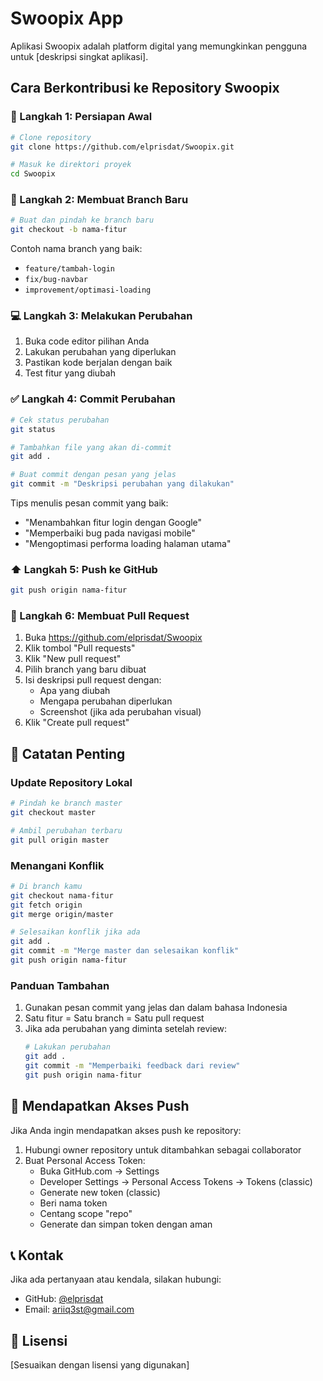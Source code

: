 # Swoopix App

Aplikasi Swoopix adalah platform digital yang memungkinkan pengguna untuk [deskripsi singkat aplikasi].

## Cara Berkontribusi ke Repository Swoopix

### 🚀 Langkah 1: Persiapan Awal
```bash
# Clone repository
git clone https://github.com/elprisdat/Swoopix.git

# Masuk ke direktori proyek
cd Swoopix
```

### 🌿 Langkah 2: Membuat Branch Baru
```bash
# Buat dan pindah ke branch baru
git checkout -b nama-fitur
```
Contoh nama branch yang baik:
- `feature/tambah-login`
- `fix/bug-navbar`
- `improvement/optimasi-loading`

### 💻 Langkah 3: Melakukan Perubahan
1. Buka code editor pilihan Anda
2. Lakukan perubahan yang diperlukan
3. Pastikan kode berjalan dengan baik
4. Test fitur yang diubah

### ✅ Langkah 4: Commit Perubahan
```bash
# Cek status perubahan
git status

# Tambahkan file yang akan di-commit
git add .

# Buat commit dengan pesan yang jelas
git commit -m "Deskripsi perubahan yang dilakukan"
```

Tips menulis pesan commit yang baik:
- "Menambahkan fitur login dengan Google"
- "Memperbaiki bug pada navigasi mobile"
- "Mengoptimasi performa loading halaman utama"

### ⬆️ Langkah 5: Push ke GitHub
```bash
git push origin nama-fitur
```

### 🔄 Langkah 6: Membuat Pull Request
1. Buka https://github.com/elprisdat/Swoopix
2. Klik tombol "Pull requests"
3. Klik "New pull request"
4. Pilih branch yang baru dibuat
5. Isi deskripsi pull request dengan:
   - Apa yang diubah
   - Mengapa perubahan diperlukan
   - Screenshot (jika ada perubahan visual)
6. Klik "Create pull request"

## 📝 Catatan Penting

### Update Repository Lokal
```bash
# Pindah ke branch master
git checkout master

# Ambil perubahan terbaru
git pull origin master
```

### Menangani Konflik
```bash
# Di branch kamu
git checkout nama-fitur
git fetch origin
git merge origin/master

# Selesaikan konflik jika ada
git add .
git commit -m "Merge master dan selesaikan konflik"
git push origin nama-fitur
```

### Panduan Tambahan
1. Gunakan pesan commit yang jelas dan dalam bahasa Indonesia
2. Satu fitur = Satu branch = Satu pull request
3. Jika ada perubahan yang diminta setelah review:
   ```bash
   # Lakukan perubahan
   git add .
   git commit -m "Memperbaiki feedback dari review"
   git push origin nama-fitur
   ```

## 🔐 Mendapatkan Akses Push

Jika Anda ingin mendapatkan akses push ke repository:
1. Hubungi owner repository untuk ditambahkan sebagai collaborator
2. Buat Personal Access Token:
   - Buka GitHub.com → Settings
   - Developer Settings → Personal Access Tokens → Tokens (classic)
   - Generate new token (classic)
   - Beri nama token
   - Centang scope "repo"
   - Generate dan simpan token dengan aman

## 📞 Kontak

Jika ada pertanyaan atau kendala, silakan hubungi:
- GitHub: [@elprisdat](https://github.com/elprisdat)
- Email: ariiq3st@gmail.com

## 📜 Lisensi

[Sesuaikan dengan lisensi yang digunakan]
